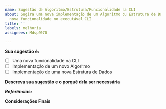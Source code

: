 ```yaml
---
name: Sugestão de Algoritmo/Estrutura/Funcionalidade na CLI
about: Sugira uma nova implementação de um Algoritmo ou Estrutura de Dados ou uma
  nova funcionalidade no executável CLI
title: ''
labels: melhoria
assignees: Mdsp9070

---
```


**Sua sugestão é:**
- [ ] Uma nova funcionalidade na CLI
- [ ] Implementação de um novo Algoritmo
- [ ] Implementação de uma nova Estrutura de Dados

**Descreva sua sugestão e o porquê dela ser necessária**

***Referências:***

**Considerações Finais**
